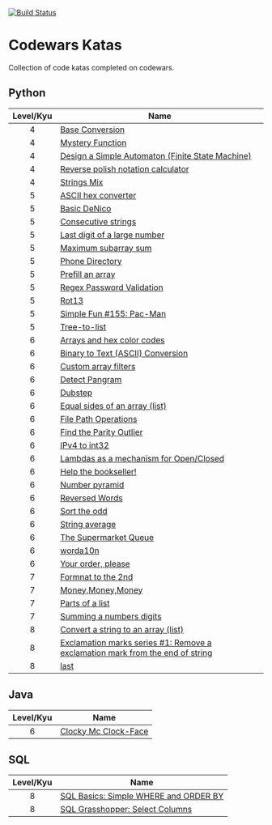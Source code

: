 [![Build Status](https://travis-ci.org/bgarnaat/codewars_katas.svg?branch=travis)](https://travis-ci.org/bgarnaat/codewars_katas)

# Codewars Katas
Collection of code katas completed on codewars.

## Python

Level/Kyu | Name
:--------:|-----
4 | [Base Conversion](https://www.codewars.com/kata/base-conversion)
4 | [Mystery Function](https://www.codewars.com/kata/mystery-function)
4 | [Design a Simple Automaton (Finite State Machine)](https://www.codewars.com/kata/design-a-simple-automaton-finite-state-machine)
4 | [Reverse polish notation calculator](https://www.codewars.com/kata/reverse-polish-notation-calculator)
4 | [Strings Mix](https://www.codewars.com/kata/strings-mix)
5 | [ASCII hex converter](https://www.codewars.com/kata/ascii-hex-converter)
5 | [Basic DeNico](https://www.codewars.com/kata/basic-denico/)
5 | [Consecutive strings](https://www.codewars.com/kata/consecutive-strings)
5 | [Last digit of a large number](http://www.codewars.com/kata/last-digit-of-a-large-number/)
5 | [Maximum subarray sum](https://www.codewars.com/kata/maximum-subarray-sum)
5 | [Phone Directory](https://www.codewars.com/kata/phone-directory/)
5 | [Prefill an array](https://www.codewars.com/kata/prefill-an-array)
5 | [Regex Password Validation](https://www.codewars.com/kata/regex-password-validation)
5 | [Rot13](https://www.codewars.com/kata/530e15517bc88ac656000716)
5 | [Simple Fun #155: Pac-Man](https://www.codewars.com/kata/simple-fun-number-155-pac-man/python)
5 | [Tree-to-list](https://www.codewars.com/kata/tree-to-list)
6 | [Arrays and hex color codes](https://www.codewars.com/kata/arrays-and-hex-color-codes)
6 | [Binary to Text (ASCII) Conversion](https://www.codewars.com/kata/binary-to-text-ascii-conversion)
6 | [Custom array filters](https://www.codewars.com/kata/custom-array-filters)
6 | [Detect Pangram](https://www.codewars.com/kata/detect-pangram)
6 | [Dubstep](https://www.codewars.com/kata/dubstep)
6 | [Equal sides of an array (list)](https://www.codewars.com/kata/5679aa472b8f57fb8c000047)
6 | [File Path Operations](http://www.codewars.com/kata/file-path-operations)
6 | [Find the Parity Outlier](http://www.codewars.com/kata/find-the-parity-outlier)
6 | [IPv4 to int32](https://www.codewars.com/kata/ipv4-to-int32)
6 | [Lambdas as a mechanism for Open/Closed](https://www.codewars.com/kata/lambdas-as-a-mechanism-for-open-slash-closed/)
6 | [Help the bookseller!](https://www.codewars.com/kata/help-the-bookseller)
6 | [Number pyramid](https://www.codewars.com/kata/5575ff8c4d9c98bc96000042)
6 | [Reversed Words](https://www.codewars.com/kata/reversed-words)
6 | [Sort the odd](https://www.codewars.com/kata/sort-the-odd)
6 | [String average](http://www.codewars.com/kata/string-average)
6 | [The Supermarket Queue](https://www.codewars.com/kata/the-supermarket-queue/)
6 | [worda10n](https://www.codewars.com/kata/word-a10n-abbreviation)
6 | [Your order, please](https://www.codewars.com/kata/your-order-please)
7 | [Formnat to the 2nd](https://www.codewars.com/kata/format-to-the-2nd/)
7 | [Money,Money,Money](https://www.codewars.com/kata/563f037412e5ada593000114/)
7 | [Parts of a list](http://www.codewars.com/kata/parts-of-a-list)
7 | [Summing a numbers digits](https://www.codewars.com/kata/summing-a-numbers-digits)
8 | [Convert a string to an array (list)](https://www.codewars.com/kata/convert-a-string-to-an-array/)
8 | [Exclamation marks series #1: Remove a exclamation mark from the end of string](http://www.codewars.com/kata/exclamation-marks-series-number-1-remove-a-exclamation-mark-from-the-end-of-string)
8 | [last](https://www.codewars.com/kata/last/)



## Java
Level/Kyu | Name
:--------:|-----
6 | [Clocky Mc Clock-Face](https://www.codewars.com/kata/clocky-mc-clock-face)


## SQL

Level/Kyu | Name
:--------:|-----
8 | [SQL Basics: Simple WHERE and ORDER BY](https://www.codewars.com/kata/sql-basics-simple-where-and-order-by)
8 | [SQL Grasshopper: Select Columns](http://www.codewars.com/kata/sql-grasshopper-select-columns)
